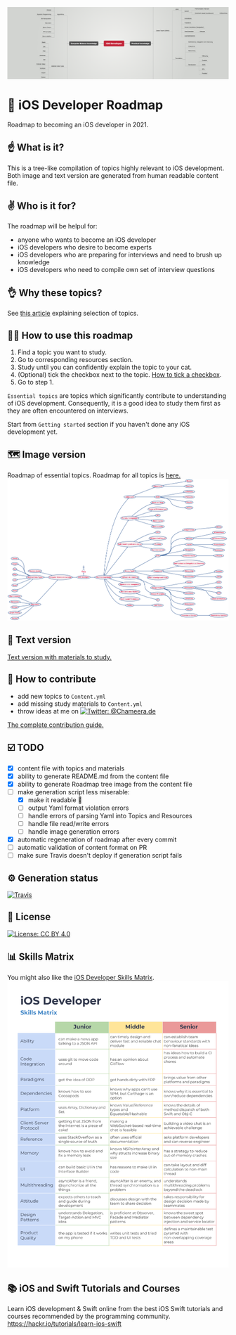 ![Header image](headerImage.png)
# 🚀 iOS Developer Roadmap 
Roadmap to becoming an iOS developer in 2021.

## ☝️ What is it?
This is a tree-like compilation of topics highly relevant to iOS development. Both image and text version are generated from human readable content file.

## ✌️ Who is it for?
The roadmap will be helpul for:

- anyone who wants to become an iOS developer
- iOS developers who desire to become experts
- iOS developers who are preparing for interviews and need to brush up knowledge
- iOS developers who need to compile own set of interview questions


## 👌 Why these topics?
See [this article]() explaining selection of topics.

## 👨‍🎓 How to use this roadmap
1. Find a topic you want to study.
2. Go to corresponding resources section.
3. Study until you can confidently explain the topic to your cat.
4. (Optional) tick the checkbox next to the topic. [How to tick a checkbox](HowTo/HOWTOCHECKBOX.md).
4. Go to step 1.

`Essential topics` are topics which significantly contribute to understanding of iOS development. Consequently, it is a good idea to study them first as they are often encountered on interviews.

Start from `Getting started` section if you haven't done any iOS development yet.

## 🗺 Image version 
Roadmap of essential topics. Roadmap for all topics is [here.](RoadmapProject/Script/Generated/ROADMAP.png)
![Header image](RoadmapProject/Script/Generated/ESSENTIALROADMAP.png)

## 📝 Text version
[Text version with materials to study.](RoadmapProject/Script/Generated/ROADMAP.md)

## 🤝 How to contribute

- add new topics to `Content.yml`
- add missing study materials to `Content.yml`
- throw ideas at me on [![Twitter: @Chameera.de](https://img.shields.io/badge/twitter-@Chameera_De-4d66b3.svg?style=flat)](https://twitter.com/silva_chameera)


[The complete contribution guide.](HowTo/HOWTOPR.md)


## ☑️ TODO
- [x] content file with topics and materials
- [x] ability to generate README.md from the content file
- [x] ability to generate Roadmap tree image from the content file
- [ ] make generation script less miserable:
	- [x] make it readable 🤦
	- [ ] output Yaml format violation errors
	- [ ] handle errors of parsing Yaml into Topics and Resources
	- [ ] handle file read/write errors
	- [ ] handle image generation errors
- [x] automatic regeneration of roadmap after every commit
- [ ] automatic validation of content format on PR
- [ ] make sure Travis doesn't deploy if generation script fails

## ⚙️ Generation status
[![Travis](https://travis-ci.org/BohdanOrlov/iOS-Developer-Roadmap.svg?branch=master)](https://travis-ci.org/BohdanOrlov/iOS-Developer-Roadmap)

## 📃 License

[![License: CC BY 4.0](https://img.shields.io/badge/License-CC%20BY%204.0-lightgrey.svg)](https://creativecommons.org/licenses/by/4.0/)

## 📊 Skills Matrix 
You might also like the [iOS Developer Skills Matrix](https://github.com/Chameera-de/IOS-Developer-Roadmap/blob/main/matrix.png).
![Skills matrix](https://github.com/Chameera-de/IOS-Developer-Roadmap/blob/main/matrix.png)

## 📚 iOS and Swift Tutorials and Courses

Learn iOS development & Swift online from the best iOS Swift tutorials and courses recommended by the programming community. 
https://hackr.io/tutorials/learn-ios-swift
